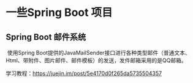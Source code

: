 # 一些Spring Boot 项目

## Spring Boot 邮件系统

​	使用Spring Boot提供的JavaMailSender接口进行各种类型邮件（普通文本、Html、带附件、图片邮件、邮件模板）的发送，发件邮箱采用的是QQ邮箱。

学习教程：<https://juejin.im/post/5e4170d0f265da5735504357>

